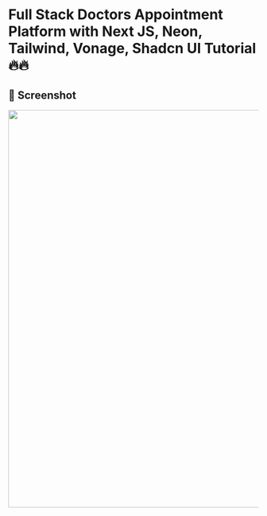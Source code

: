 # Full Stack Doctors Appointment Platform with Next JS, Neon, Tailwind, Vonage, Shadcn UI Tutorial 🔥🔥
<h2>📸 Screenshot</h2>
<img src="https://github.com/user-attachments/assets/d94ab0a9-d276-4281-8394-d18e5deed9a0" width="800" />
